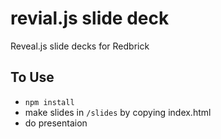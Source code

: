 # revial.js slide deck
Reveal.js slide decks for Redbrick

## To Use
 - `npm install`
 - make slides in `/slides` by copying index.html
 - do presentaion
